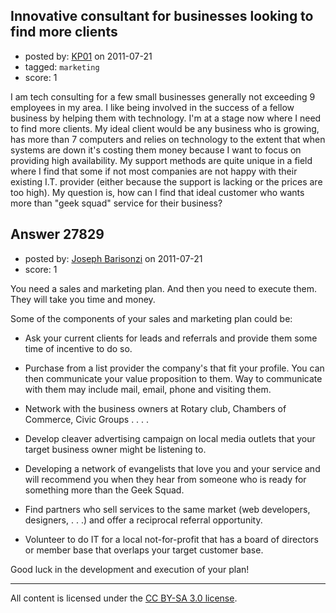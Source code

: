 ## Innovative consultant for businesses looking to find more clients

- posted by: [KP01](https://stackexchange.com/users/-1/12137-kp01) on 2011-07-21
- tagged: `marketing`
- score: 1

I am tech consulting for a few small businesses generally not exceeding 9 employees in my area.  I like being involved in the success of a fellow business by helping them with technology.  I'm at a stage now where I need to find more clients.  My ideal client would be any business who is growing, has more than 7 computers and relies on technology to the extent that when systems are down it's costing them money because I want to focus on providing high availability.  My support methods are quite unique in a field where I find that some if not most companies are not happy with their existing I.T. provider (either because the support is lacking or the prices are too high).  My question is, how can I find that ideal customer who wants more than "geek squad" service for their business?


## Answer 27829

- posted by: [Joseph Barisonzi](https://stackexchange.com/users/-1/8791-joseph-barisonzi) on 2011-07-21
- score: 1

You need a sales and marketing plan. And then you need to execute them. They will take you time and money. 

Some of the components of your sales and marketing plan could be: 

 - Ask your current clients for leads and referrals and provide them some time of incentive to do so. 
   
 - Purchase from a list provider the company's that fit your profile. You can then communicate your value proposition to them. Way to communicate with them may include mail, email, phone and visiting them.

 - Network with the business owners at Rotary club, Chambers of Commerce, Civic Groups . . . .  

 - Develop cleaver advertising campaign on local media outlets that your target business owner might be listening to. 

 - Developing a network of evangelists that love you and your service and will recommend you when they hear from someone who is ready for something more than the Geek Squad.

 - Find partners who sell services to the same market (web developers, designers, . . .) and offer a reciprocal referral opportunity.

 - Volunteer to do IT for a local not-for-profit that has a board of directors or member base that overlaps your target customer base. 

Good luck in the development and execution of your plan! 




---

All content is licensed under the [CC BY-SA 3.0 license](https://creativecommons.org/licenses/by-sa/3.0/).
